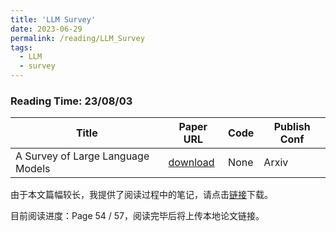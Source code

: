 ```yaml
---
title: 'LLM Survey'
date: 2023-06-29
permalink: /reading/LLM_Survey
tags:
  - LLM
  - survey
---
```


### Reading Time: 23/08/03

| Title | Paper URL | Code | Publish Conf |
|---|---|---|---|
| A Survey of Large Language Models | [download](https://arxiv.org/abs/2303.18223) | None | Arxiv | 

由于本文篇幅较长，我提供了阅读过程中的笔记，请点击[链接](/files/reading/LLMSurvey/paper.pdf)下载。

目前阅读进度：Page 54 / 57，阅读完毕后将上传本地论文链接。